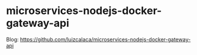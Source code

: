 # microservices-nodejs-docker-gateway-api

Blog: <https://github.com/luizcalaca/microservices-nodejs-docker-gateway-api>
